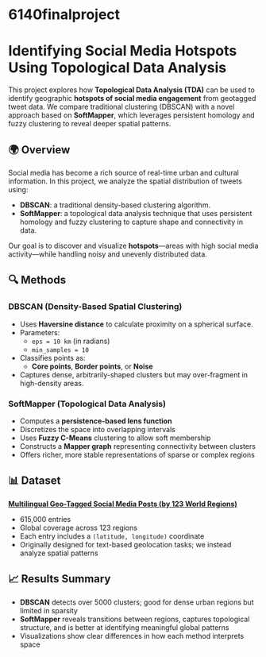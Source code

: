 # 6140finalproject
# Identifying Social Media Hotspots Using Topological Data Analysis

This project explores how **Topological Data Analysis (TDA)** can be used to identify geographic **hotspots of social media engagement** from geotagged tweet data. We compare traditional clustering (DBSCAN) with a novel approach based on **SoftMapper**, which leverages persistent homology and fuzzy clustering to reveal deeper spatial patterns.

## 🌍 Overview

Social media has become a rich source of real-time urban and cultural information. In this project, we analyze the spatial distribution of tweets using:
- **DBSCAN**: a traditional density-based clustering algorithm.
- **SoftMapper**: a topological data analysis technique that uses persistent homology and fuzzy clustering to capture shape and connectivity in data.

Our goal is to discover and visualize **hotspots**—areas with high social media activity—while handling noisy and unevenly distributed data.

## 🔍 Methods

### DBSCAN (Density-Based Spatial Clustering)
- Uses **Haversine distance** to calculate proximity on a spherical surface.
- Parameters:
  - `eps = 10 km` (in radians)
  - `min_samples = 10`
- Classifies points as:
  - **Core points**, **Border points**, or **Noise**
- Captures dense, arbitrarily-shaped clusters but may over-fragment in high-density areas.

### SoftMapper (Topological Data Analysis)
- Computes a **persistence-based lens function**
- Discretizes the space into overlapping intervals
- Uses **Fuzzy C-Means** clustering to allow soft membership
- Constructs a **Mapper graph** representing connectivity between clusters
- Offers richer, more stable representations of sparse or complex regions

## 📊 Dataset

**[Multilingual Geo-Tagged Social Media Posts (by 123 World Regions)](https://www.kaggle.com/datasets/yachaytech/multilingual-geotagged-social-media-posts)**  
- 615,000 entries
- Global coverage across 123 regions
- Each entry includes a `(latitude, longitude)` coordinate
- Originally designed for text-based geolocation tasks; we instead analyze spatial patterns

## 📈 Results Summary

- **DBSCAN** detects over 5000 clusters; good for dense urban regions but limited in sparsity
- **SoftMapper** reveals transitions between regions, captures topological structure, and is better at identifying meaningful global patterns
- Visualizations show clear differences in how each method interprets space


